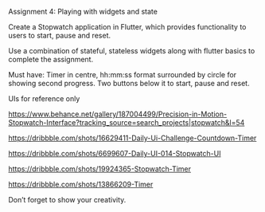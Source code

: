 Assignment 4: Playing with widgets and state


Create a Stopwatch application in Flutter, which provides functionality to users to start, pause and reset.

Use a combination of stateful, stateless widgets along with flutter basics to complete the assignment.

Must have:
Timer in centre, hh:mm:ss format surrounded by circle for showing second progress.
Two buttons below it to start, pause and reset.

UIs for reference only

https://www.behance.net/gallery/187004499/Precision-in-Motion-Stopwatch-Interface?tracking_source=search_projects|stopwatch&l=54

https://dribbble.com/shots/16629411-Daily-Ui-Challenge-Countdown-Timer

https://dribbble.com/shots/6699607-Daily-UI-014-Stopwatch-UI

https://dribbble.com/shots/19924365-Stopwatch-Timer

https://dribbble.com/shots/13866209-Timer



Don’t forget to show your creativity. 

